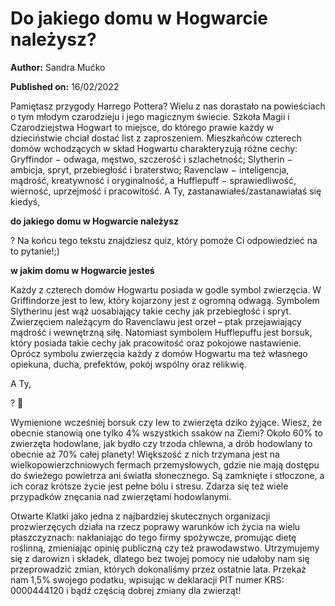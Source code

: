 # Do jakiego domu w Hogwarcie należysz?

**Author:** Sandra Mućko

**Published on:** <span class="ml-10 mb-10">16/02/2022</span>

Pamiętasz przygody Harrego Pottera? Wielu z nas dorastało na powieściach o tym młodym czarodzieju i jego magicznym świecie. Szkoła Magii i Czarodziejstwa Hogwart to miejsce, do którego prawie każdy w dzieciństwie chciał dostać list z zaproszeniem. Mieszkańców czterech domów wchodzących w skład Hogwartu charakteryzują różne cechy: Gryffindor − odwaga, męstwo, szczerość i szlachetność; Slytherin − ambicja, spryt, przebiegłość i braterstwo; Ravenclaw − inteligencja, mądrość, kreatywność i oryginalność, a Hufflepuff − sprawiedliwość, wierność, uprzejmość i pracowitość. A Ty, zastanawiałeś/zastanawiałaś się kiedyś,

**do jakiego domu w Hogwarcie należysz**

? Na końcu tego tekstu znajdziesz quiz, który pomoże Ci odpowiedzieć na to pytanie!;)

**w jakim domu w Hogwarcie jesteś**

Każdy z czterech domów Hogwartu posiada w godle symbol zwierzęcia.      W Griffindorze jest to lew, który kojarzony jest z ogromną odwagą. Symbolem Slytherinu jest wąż uosabiający takie cechy jak przebiegłość i spryt. Zwierzęciem należącym do Ravenclawu jest orzeł – ptak przejawiający mądrość i wewnętrzną siłę. Natomiast symbolem Hufflepuffu jest borsuk, który posiada takie cechy jak pracowitość oraz pokojowe nastawienie. Oprócz symbolu zwierzęcia każdy z domów Hogwartu ma też własnego opiekuna, ducha, prefektów, pokój wspólny oraz relikwię.

A Ty,

? 🙂

Wymienione wcześniej borsuk czy lew to zwierzęta dziko żyjące. Wiesz, że obecnie stanowią one tylko 4% wszystkich ssaków na Ziemi? Około 60% to zwierzęta hodowlane, jak bydło czy trzoda chlewna, a drób hodowlany to obecnie aż 70% całej planety! Większość z nich trzymana jest na wielkopowierzchniowych fermach przemysłowych, gdzie nie mają dostępu do świeżego powietrza ani światła słonecznego. Są zamknięte i stłoczone, a ich coraz krótsze życie jest pełne bólu i stresu. Zdarza się też wiele przypadków znęcania nad zwierzętami hodowlanymi.

Otwarte Klatki jako jedna z najbardziej skutecznych organizacji prozwierzęcych działa na rzecz poprawy warunków ich życia na wielu płaszczyznach: nakłaniając do tego firmy spożywcze, promując dietę roślinną, zmieniając opinię publiczną czy też prawodawstwo. Utrzymujemy się z darowizn i składek, dlatego bez twojej pomocy nie udałoby nam się przeprowadzić zmian, których dokonaliśmy przez ostatnie lata. Przekaż nam 1,5% swojego podatku, wpisując w deklaracji PIT numer KRS: 0000444120 i bądź częścią dobrej zmiany dla zwierząt!

